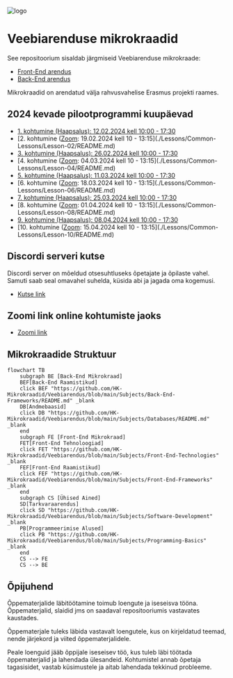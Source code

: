 ![logo](https://www.tlu.ee/sites/default/files/Haapsalu%20kolled%C5%BE/Logo/HaapsaluK_est.png)
# Veebiarenduse mikrokraadid

See repositoorium sisaldab järgmiseid Veebiarenduse mikrokraade:

- [Front-End arendus](./FE)
- [Back-End arendus](./BE)

Mikrokraadid on arendatud välja rahvusvahelise Erasmus projekti raames.

## 2024 kevade pilootprogrammi kuupäevad

- [1. kohtumine (Haapsalus): 12.02.2024 kell 10:00 - 17:30](./Lessons/Common-Lessons/Lesson-01/README.md)
- [2. kohtumine ([Zoom](https://zoom.us/j/94501316239?pwd=MUE3VGpMcVZOTmU3ZHRQRkFsUFYwQT09): 19.02.2024 kell 10 - 13:15](./Lessons/Common-Lessons/Lesson-02/README.md)
- [3. kohtumine (Haapsalus): 26.02.2024 kell 10:00 - 17:30](./Lessons/Common-Lessons/Lesson-03/README.md)
- [4. kohtumine ([Zoom](https://zoom.us/j/94501316239?pwd=MUE3VGpMcVZOTmU3ZHRQRkFsUFYwQT09): 04.03.2024 kell 10 - 13:15](./Lessons/Common-Lessons/Lesson-04/README.md)
- [5. kohtumine (Haapsalus): 11.03.2024 kell 10:00 - 17:30](./Lessons/Common-Lessons/Lesson-05/README.md)
- [6. kohtumine ([Zoom](https://zoom.us/j/94501316239?pwd=MUE3VGpMcVZOTmU3ZHRQRkFsUFYwQT09): 18.03.2024 kell 10 - 13:15](./Lessons/Common-Lessons/Lesson-06/README.md)
- [7. kohtumine (Haapsalus): 25.03.2024 kell 10:00 - 17:30](./Lessons/Common-Lessons/Lesson-07/README.md)
- [8. kohtumine ([Zoom](https://zoom.us/j/94501316239?pwd=MUE3VGpMcVZOTmU3ZHRQRkFsUFYwQT09): 01.04.2024 kell 10 - 13:15](./Lessons/Common-Lessons/Lesson-08/README.md)
- [9. kohtumine (Haapsalus): 08.04.2024 kell 10:00 - 17:30](./Lessons/Common-Lessons/Lesson-09/README.md)
- [10. kohtumine ([Zoom](https://zoom.us/j/94501316239?pwd=MUE3VGpMcVZOTmU3ZHRQRkFsUFYwQT09): 15.04.2024 kell 10 - 13:15](./Lessons/Common-Lessons/Lesson-10/README.md)

## Discordi serveri kutse

Discordi server on mõeldud otsesuhtluseks õpetajate ja õpilaste vahel. Samuti saab seal omavahel suhelda, küsida abi ja jagada oma kogemusi.

- [Kutse link](https://discord.gg/7N5CcVhUv3)

## Zoomi link online kohtumiste jaoks

- [Zoomi link](https://zoom.us/j/94501316239?pwd=MUE3VGpMcVZOTmU3ZHRQRkFsUFYwQT09)

## Mikrokraadide Struktuur

```mermaid
flowchart TB
    subgraph BE [Back-End Mikrokraad]
    BEF[Back-End Raamistikud]
    click BEF "https://github.com/HK-Mikrokraadid/Veebiarendus/blob/main/Subjects/Back-End-Frameworks/README.md" _blank
    DB[Andmebaasid]
    click DB "https://github.com/HK-Mikrokraadid/Veebiarendus/blob/main/Subjects/Databases/README.md" _blank
    end
    subgraph FE [Front-End Mikrokraad]
    FET[Front-End Tehnoloogiad]
    click FET "https://github.com/HK-Mikrokraadid/Veebiarendus/blob/main/Subjects/Front-End-Technologies" _blank
    FEF[Front-End Raamistikud]
    click FEF "https://github.com/HK-Mikrokraadid/Veebiarendus/blob/main/Subjects/Front-End-Frameworks" _blank
    end
    subgraph CS [Ühised Ained]
    SD[Tarkvaraarendus]
    click SD "https://github.com/HK-Mikrokraadid/Veebiarendus/blob/main/Subjects/Software-Development" _blank
    PB[Programmeerimise Alused]
    click PB "https://github.com/HK-Mikrokraadid/Veebiarendus/blob/main/Subjects/Programming-Basics" _blank
    end
    CS --> FE
    CS --> BE

```

[](./Subjects/Back-End-Frameworks/README.md)

## Õpijuhend

Õppematerjalide läbitöötamine toimub loengute ja iseseisva tööna. Õppematerjalid, slaidid jms on saadaval repositooriumis vastavates kaustades.

Õppematerjale tuleks läbida vastavalt loengutele, kus on kirjeldatud teemad, nende järjekord ja viited õppematerjalidele.

Peale loenguid jääb õppijale iseseisev töö, kus tuleb läbi töötada õppematerjalid ja lahendada ülesandeid. Kohtumistel annab õpetaja tagasisidet, vastab küsimustele ja aitab lahendada tekkinud probleeme.
